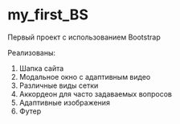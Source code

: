 # my_first_BS
Первый проект с использованием Bootstrap

Реализованы:
1. Шапка сайта
2. Модальное окно с адаптивным видео
3. Различные виды сетки
4. Аккордеон для часто задаваемых вопросов
5. Адаптивные изображения
6. Футер
